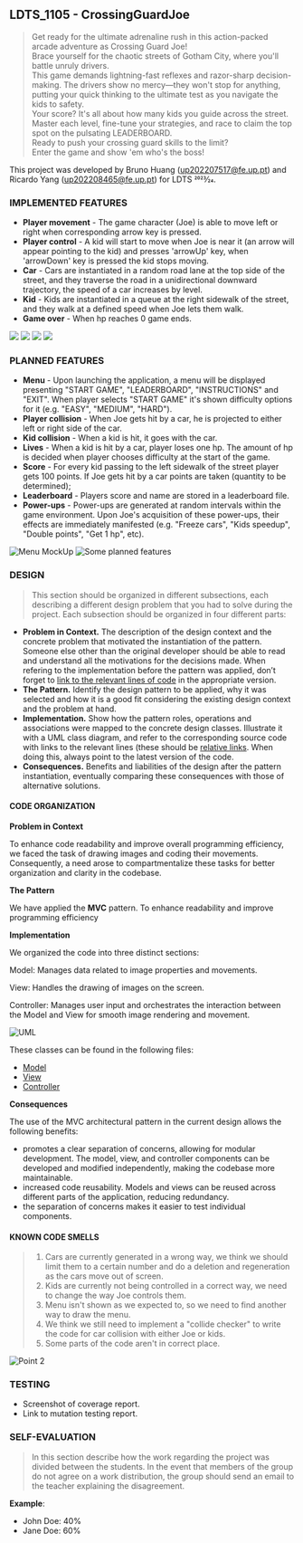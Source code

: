 ## LDTS_1105 - CrossingGuardJoe

> Get ready for the ultimate adrenaline rush in this action-packed arcade adventure as Crossing Guard Joe!  
> Brace yourself for the chaotic streets of Gotham City, where you'll battle unruly drivers.  
> This game demands lightning-fast reflexes and razor-sharp decision-making. The drivers show no mercy—they won't stop for anything, putting your quick thinking to the ultimate test as you navigate the kids to safety.  
> Your score? It's all about how many kids you guide across the street. Master each level, fine-tune your strategies, and race to claim the top spot on the pulsating LEADERBOARD.  
> Ready to push your crossing guard skills to the limit?  
> Enter the game and show 'em who's the boss!

This project was developed by Bruno Huang (up202207517@fe.up.pt) and Ricardo Yang (up202208465@fe.up.pt) for LDTS 2023⁄24.

### IMPLEMENTED FEATURES

- **Player movement** - The game character (Joe) is able to move left or right when corresponding arrow key is pressed.
- **Player control** - A kid will start to move when Joe is near it (an arrow will appear pointing to the kid) and presses 'arrowUp' key, when 'arrowDown' key is pressed the kid stops moving.
- **Car** - Cars are instantiated in a random road lane at the top side of the street, and they traverse the road in a unidirectional downward trajectory, the speed of a car increases by level.
- **Kid** - Kids are instantiated in a queue at the right sidewalk of the street, and they walk at a defined speed when Joe lets them walk.
- **Game over** - When hp reaches 0 game ends.

![](images/gameImage1.png)
![](images/gameImage2.png)
![](images/gameImage3.png)
![](images/gameImage4.png)

### PLANNED FEATURES

- **Menu** - Upon launching the application, a menu will be displayed presenting "START GAME", "LEADERBOARD", "INSTRUCTIONS" and "EXIT". When player selects "START GAME" it's shown difficulty options for it (e.g. "EASY", "MEDIUM", "HARD").
- **Player collision** - When Joe gets hit by a car, he is projected to either left or right side of the car.
- **Kid collision** - When a kid is hit, it goes with the car.
- **Lives** - When a kid is hit by a car, player loses one hp. The amount of hp is decided when player chooses difficulty at the start of the game.
- **Score** - For every kid passing to the left sidewalk of the street player gets 100 points. If Joe gets hit by a car points are taken (quantity to be determined);
- **Leaderboard** - Players score and name are stored in a leaderboard file.
- **Power-ups** - Power-ups are generated at random intervals within the game environment. Upon Joe's acquisition of these power-ups, their effects are immediately manifested (e.g. "Freeze cars", "Kids speedup", "Double points", "Get 1 hp", etc).

![Menu MockUp](images/menuMockup.png)
![Some planned features](images/somePlansExample.png)

### DESIGN

> This section should be organized in different subsections, each describing a different design problem that you had to solve during the project. Each subsection should be organized in four different parts:

- **Problem in Context.** The description of the design context and the concrete problem that motivated the instantiation of the pattern. Someone else other than the original developer should be able to read and understand all the motivations for the decisions made. When refering to the implementation before the pattern was applied, don’t forget to [link to the relevant lines of code](https://help.github.com/en/articles/creating-a-permanent-link-to-a-code-snippet) in the appropriate version.
- **The Pattern.** Identify the design pattern to be applied, why it was selected and how it is a good fit considering the existing design context and the problem at hand.
- **Implementation.** Show how the pattern roles, operations and associations were mapped to the concrete design classes. Illustrate it with a UML class diagram, and refer to the corresponding source code with links to the relevant lines (these should be [relative links](https://help.github.com/en/articles/about-readmes#relative-links-and-image-paths-in-readme-files). When doing this, always point to the latest version of the code.
- **Consequences.** Benefits and liabilities of the design after the pattern instantiation, eventually comparing these consequences with those of alternative solutions.

#### CODE ORGANIZATION

**Problem in Context**

To enhance code readability and improve overall programming efficiency, we faced the task of drawing images and coding their movements. Consequently, a need arose to compartmentalize these tasks for better organization and clarity in the codebase.

**The Pattern**

We have applied the **MVC** pattern. To enhance readability and improve programming efficiency

**Implementation**

We organized the code into three distinct sections:

Model: Manages data related to image properties and movements.

View: Handles the drawing of images on the screen.

Controller: Manages user input and orchestrates the interaction between the Model and View for smooth image rendering and movement.

![UML](images/CrossingGuardJoeUML.png)

These classes can be found in the following files:

- [Model](https://github.com/FEUP-LDTS-2023/project-l11gr05/tree/master/src/main/java/com/aor/CrossingGuardJoe/model)
- [View](https://github.com/FEUP-LDTS-2023/project-l11gr05/tree/master/src/main/java/com/aor/CrossingGuardJoe/view)
- [Controller](https://github.com/FEUP-LDTS-2023/project-l11gr05/tree/master/src/main/java/com/aor/CrossingGuardJoe/controller)

**Consequences**

The use of the MVC architectural pattern in the current design allows the following benefits:

- promotes a clear separation of concerns, allowing for modular development. The model, view, and controller components can be developed and modified independently, making the codebase more maintainable.
- increased code reusability. Models and views can be reused across different parts of the application, reducing redundancy.
- the separation of concerns makes it easier to test individual components.

#### KNOWN CODE SMELLS

> 1. Cars are currently generated in a wrong way, we think we should limit them to a certain number and do a deletion and regeneration as the cars move out of screen.  
> 2. Kids are currently not being controlled in a correct way, we need to change the way Joe controls them.  
> 3. Menu isn't shown as we expected to, so we need to find another way to draw the menu.  
> 4. We think we still need to implement a "collide checker" to write the code for car collision with either Joe or kids.  
> 5. Some parts of the code aren't in correct place.

![Point 2](images/codeSmellKidSelection.png)

### TESTING

- Screenshot of coverage report.
- Link to mutation testing report.

### SELF-EVALUATION

> In this section describe how the work regarding the project was divided between the students. In the event that members of the group do not agree on a work distribution, the group should send an email to the teacher explaining the disagreement.

**Example**:

- John Doe: 40%
- Jane Doe: 60%
